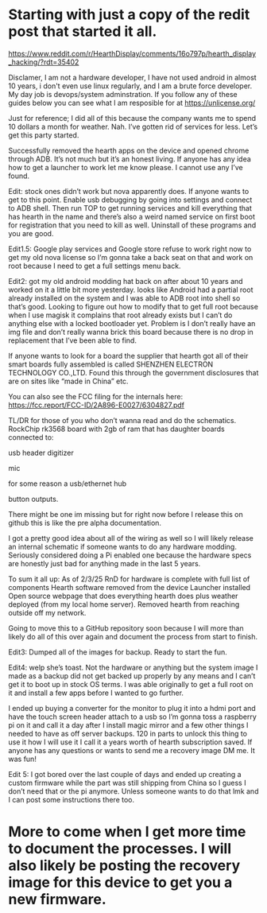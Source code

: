 <h1>Starting with just a copy of the redit post that started it all. </h1>

https://www.reddit.com/r/HearthDisplay/comments/16o797p/hearth_display_hacking/?rdt=35402

Disclamer, I am not a hardware developer, I have not used android in almost 10 years, i don't even use linux regularly, and I am a brute force developer. My day job is devops/system adminstration. If you follow any of these guides below you can see what I am resposible for at https://unlicense.org/


Just for reference; I did all of this because the company wants me to spend 10 dollars a month for weather. Nah. I’ve gotten rid of services for less. Let’s get this party started.

Successfully removed the hearth apps on the device and opened chrome through ADB. It’s not much but it’s an honest living. If anyone has any idea how to get a launcher to work let me know please. I cannot use any I’ve found.

Edit: stock ones didn’t work but nova apparently does. If anyone wants to get to this point. Enable usb debugging by going into settings and connect to ADB shell. Then run TOP to get running services and kill everything that has hearth in the name and there’s also a weird named service on first boot for registration that you need to kill as well. Uninstall of these programs and you are good.

Edit1.5: Google play services and Google store refuse to work right now to get my old nova license so I’m gonna take a back seat on that and work on root because I need to get a full settings menu back.

Edit2: got my old android modding hat back on after about 10 years and worked on it a little bit more yesterday. looks like Android had a partial root already installed on the system and I was able to ADB root into shell so that’s good. Looking to figure out how to modify that to get full root because when I use magisk it complains that root already exists but I can’t do anything else with a locked bootloader yet. Problem is I don’t really have an img file and don’t really wanna brick this board because there is no drop in replacement that I’ve been able to find.

If anyone wants to look for a board the supplier that hearth got all of their smart boards fully assembled is called SHENZHEN ELECTRON TECHNOLOGY CO.,LTD. Found this through the government disclosures that are on sites like “made in China” etc.

You can also see the FCC filing for the internals here: https://fcc.report/FCC-ID/2A896-E0027/6304827.pdf

TL/DR for those of you who don’t wanna read and do the schematics. RockChip rk3568 board with 2gb of ram that has daughter boards connected to:

usb header digitizer

mic

for some reason a usb/ethernet hub

button outputs. 

There might be one im missing but for right now before I release this on github this is like the pre alpha documentation.

I got a pretty good idea about all of the wiring as well so I will likely release an internal schematic if someone wants to do any hardware modding. Seriously considered doing a Pi enabled one because the hardware specs are honestly just bad for anything made in the last 5 years.

To sum it all up: As of 2/3/25 RnD for hardware is complete with full list of components Hearth software removed from the device Launcher installed Open source webpage that does everything hearth does plus weather deployed (from my local home server). Removed hearth from reaching outside off my network.

Going to move this to a GitHub repository soon because I will more than likely do all of this over again and document the process from start to finish.

Edit3: Dumped all of the images for backup. Ready to start the fun.

Edit4: welp she’s toast. Not the hardware or anything but the system image I made as a backup did not get backed up properly by any means and I can’t get it to boot up in stock OS terms. I was able originally to get a full root on it and install a few apps before I wanted to go further.

I ended up buying a converter for the monitor to plug it into a hdmi port and have the touch screen header attach to a usb so I’m gonna toss a raspberry pi on it and call it a day after I install magic mirror and a few other things I needed to have as off server backups. 120 in parts to unlock this thing to use it how I will use it I call it a years worth of hearth subscription saved. If anyone has any questions or wants to send me a recovery image DM me. It was fun!

Edit 5: I got bored over the last couple of days and ended up creating a custom firmware while the part was still shipping from China so I guess I don’t need that or the pi anymore. Unless someone wants to do that lmk and I can post some instructions there too.



<h1>More to come when I get more time to document the processes. I will also likely be posting the recovery image for this device to get you a new firmware.</h1>
